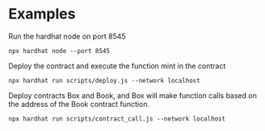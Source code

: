 # Examples

Run the hardhat node on port 8545
```shell
npx hardhat node --port 8545
```

Deploy the contract and execute the function mint in the contract

```shell
npx hardhat run scripts/deploy.js --network localhost
```


Deploy contracts Box and Book, and Box will make function calls based on the address of the Book contract function.

```shell
npx hardhat run scripts/contract_call.js --network localhost
```
